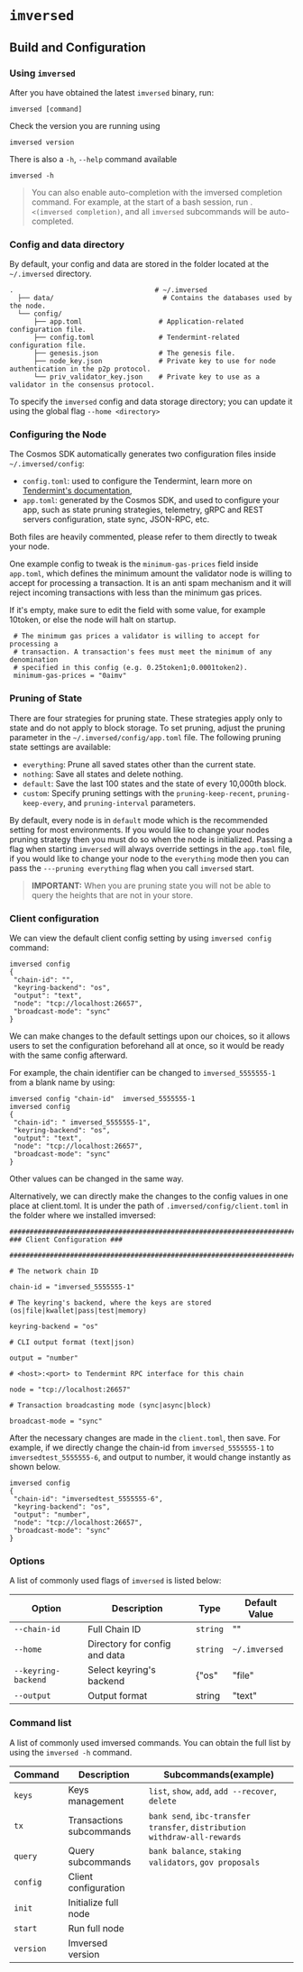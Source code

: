 # `imversed`

## Build and Configuration

### Using `imversed`
After you have obtained the latest `imversed` binary, run:

```text
imversed [command]
```

Check the version you are running using

```text
imversed version
```

There is also a `-h`, `--help` command available

```text
imversed -h
```
> You can also enable auto-completion with the imversed completion command. For example, at the start of a bash session, run . `<(imversed completion)`, and all `imversed` subcommands will be auto-completed.

### Config and data directory
By default, your config and data are stored in the folder located at the `~/.imversed` directory.

```text
.                                   # ~/.imversed
  ├── data/                           # Contains the databases used by the node.
  └── config/
      ├── app.toml                   # Application-related configuration file.
      ├── config.toml                # Tendermint-related configuration file.
      ├── genesis.json               # The genesis file.
      ├── node_key.json              # Private key to use for node authentication in the p2p protocol.
      └── priv_validator_key.json    # Private key to use as a validator in the consensus protocol.
```

To specify the `imversed` config and data storage directory; you can update it using the global flag `--home <directory>`

### Configuring the Node
The Cosmos SDK automatically generates two configuration files inside `~/.imversed/config`:

* `config.toml`: used to configure the Tendermint, learn more on [Tendermint's documentation](https://docs.tendermint.com/master/nodes/configuration.html),
* `app.toml`: generated by the Cosmos SDK, and used to configure your app, such as state pruning strategies, telemetry, gRPC and REST servers configuration, state sync, JSON-RPC, etc.

Both files are heavily commented, please refer to them directly to tweak your node.

One example config to tweak is the `minimum-gas-prices` field inside `app.toml`, which defines the minimum amount the validator node is willing to accept for processing a transaction. It is an anti spam mechanism and it will reject incoming transactions with less than the minimum gas prices.

If it's empty, make sure to edit the field with some value, for example 10token, or else the node will halt on startup.

```text
 # The minimum gas prices a validator is willing to accept for processing a
 # transaction. A transaction's fees must meet the minimum of any denomination
 # specified in this config (e.g. 0.25token1;0.0001token2).
 minimum-gas-prices = "0aimv"
```

### Pruning of State

There are four strategies for pruning state. These strategies apply only to state and do not apply to block storage. To set pruning, adjust the pruning parameter in the `~/.imversed/config/app.toml` file. The following pruning state settings are available:
* `everything`: Prune all saved states other than the current state.
* `nothing`: Save all states and delete nothing.
* `default`: Save the last 100 states and the state of every 10,000th block.
* `custom`: Specify pruning settings with the `pruning-keep-recent`, `pruning-keep-every`, and `pruning-interval` parameters.

By default, every node is in `default` mode which is the recommended setting for most environments. If you would like to change your nodes pruning strategy then you must do so when the node is initialized. Passing a flag when starting `imversed` will always override settings in the `app.toml` file, if you would like to change your node to the `everything` mode then you can pass the `---pruning everything` flag when you call `imversed` start.

> **IMPORTANT:** When you are pruning state you will not be able to query the heights that are not in your store.

### Client configuration
We can view the default client config setting by using `imversed config` command:

```text
imversed config
{
 "chain-id": "",
 "keyring-backend": "os",
 "output": "text",
 "node": "tcp://localhost:26657",
 "broadcast-mode": "sync"
}
```
We can make changes to the default settings upon our choices, so it allows users to set the configuration beforehand all at once, so it would be ready with the same config afterward.

For example, the chain identifier can be changed to `imversed_5555555-1` from a blank name by using:

```text
imversed config "chain-id"  imversed_5555555-1
imversed config
{
 "chain-id": " imversed_5555555-1",
 "keyring-backend": "os",
 "output": "text",
 "node": "tcp://localhost:26657",
 "broadcast-mode": "sync"
}
```

Other values can be changed in the same way.

Alternatively, we can directly make the changes to the config values in one place at client.toml. It is under the path of `.imversed/config/client.toml` in the folder where we installed imversed:

```text
############################################################################
### Client Configuration ###

############################################################################

# The network chain ID

chain-id = "imversed_5555555-1"

# The keyring's backend, where the keys are stored (os|file|kwallet|pass|test|memory)

keyring-backend = "os"

# CLI output format (text|json)

output = "number"

# <host>:<port> to Tendermint RPC interface for this chain

node = "tcp://localhost:26657"

# Transaction broadcasting mode (sync|async|block)

broadcast-mode = "sync"
```

After the necessary changes are made in the `client.toml`, then save. For example, if we directly change the chain-id from `imversed_5555555-1` to `imversedtest_5555555-6`, and output to number, it would change instantly as shown below.

```text
imversed config
{
 "chain-id": "imversedtest_5555555-6",
 "keyring-backend": "os",
 "output": "number",
 "node": "tcp://localhost:26657",
 "broadcast-mode": "sync"
}
```

### Options
A list of commonly used flags of `imversed` is listed below:

| Option | Description | Type | Default Value |
|--- | --- | --- | --- |
| `--chain-id` | Full Chain ID | `string` | "" |
| `--home` | Directory for config and data | `string` | `~/.imversed` | 
| `--keyring-backend` | Select keyring's backend | {"os"|"file"|"kwallet"|"pass"|"test"|"memory"} | "os" |
| `--output` | Output format | string | "text" |

### Command list
A list of commonly used imversed commands. You can obtain the full list by using the `imversed -h` command.

| Command | Description | Subcommands(example) |
| --- | --- | --- |
| `keys` | Keys management | `list`, `show`, `add`, `add --recover`, `delete` |
| `tx` | Transactions subcommands | `bank send`, `ibc-transfer transfer`, `distribution withdraw-all-rewards` |
| `query` | Query subcommands | `bank balance`, `staking validators`, `gov proposals` |
| `config` | Client configuration |  |
| `init` | Initialize full node |  |
| `start` | Run full node |  |	
| `version` | Imversed version |  |
